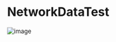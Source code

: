 # NetworkDataTest
![image](https://github.com/ArinaLipatova/NetworkDataTest/assets/146540793/b33c1cfa-b796-4df1-beb4-cd4c9def5578)
